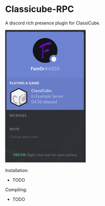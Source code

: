 # Classicube-RPC

A discord rich presence plugin for ClassiCube.

![Example of the rich presence](misc/example1.png)

Installation:
- TODO

Compiling:
- TODO
